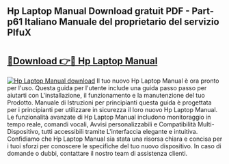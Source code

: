 ## Hp Laptop Manual Download gratuit PDF - Part-p61 Italiano Manuale del proprietario del servizio PlfuX

# <h2><a href="http://df9f5l.blite.top/?on=Hp+Laptop+Manual">🔗Download 👉🔴 Hp Laptop Manual</a></h2>

[![Hp Laptop Manual download](https://i.imgur.com/lujVjoI.png)](http://df9f5l.blite.top/?on=Hp+Laptop+Manual)
Il tuo nuovo Hp Laptop Manual è ora pronto per l'uso. Questa guida per l'utente include una guida passo passo per aiutarti con L'installazione, il funzionamento e la manutenzione del tuo Prodotto. Manuale di Istruzioni per principianti questa guida è progettata per i principianti per utilizzare in sicurezza il loro nuovo Hp Laptop Manual. Le funzionalità avanzate di Hp Laptop Manual includono monitoraggio in tempo reale, comandi vocali, Avvisi personalizzabili e Compatibilità Multi-Dispositivo, tutti accessibili tramite L'interfaccia elegante e intuitiva. Confidiamo che Hp Laptop Manual sia stata una risorsa chiara e concisa per i tuoi sforzi per conoscere le specifiche del tuo nuovo dispositivo. In caso di domande o dubbi, contattare il nostro team di assistenza clienti.
